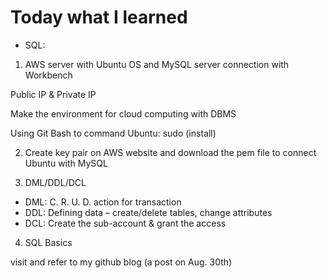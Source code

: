 # Today what I learned

- SQL: 

1) AWS server with Ubuntu OS and MySQL server connection with Workbench

Public IP & Private IP

Make the environment for cloud computing with DBMS

Using Git Bash to command Ubuntu: sudo (install)

2) Create key pair on AWS website and download the pem file to connect Ubuntu with MySQL

3) DML/DDL/DCL

- DML: C. R. U. D. action for transaction
- DDL: Defining data – create/delete tables, change attributes
- DCL: Create the sub-account & grant the access

4) SQL Basics

visit and refer to my github blog (a post on Aug. 30th)
